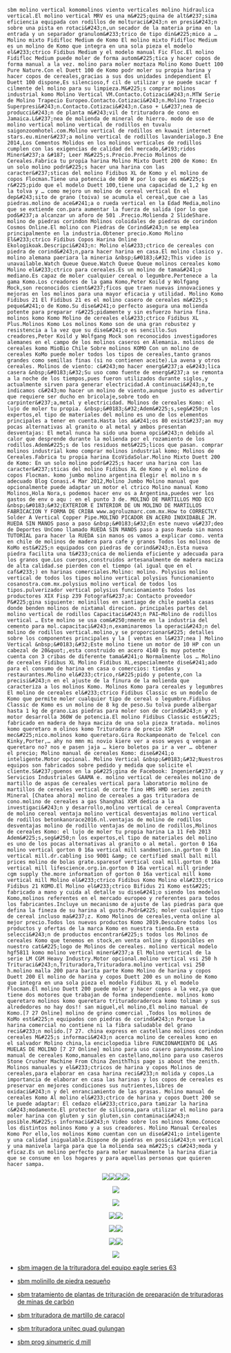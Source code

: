 
```
sbm molino vertical komomolinos viento verticales molino hidraulica vertical.El molino vertical MRV es una m&#225;quina de alt&#237;sima eficiencia equipada con rodillos de molturaci&#243;n en presi&#243;n sobre una pista en rotaci&#243;n,un secador de la materia prima en la entrada y un separador granulom&#233;trico de tipo din&#225;mico a … Molino mixto Fidifloc Medium de Komo El molino mixto Fidifloc Medium es un molino de Komo que integra en una sola pieza el modelo el&#233;ctrico Fidibus Medium y el modelo manual Fic Floc.El molino Fidifloc Medium puede moler de forma autom&#225;tica y hacer copos de forma manual a la vez. molino para moler moztaza Molino Komo Duett 100 Pure Nature.Con el Duett 100 de Komo podr moler su propia harina y hacer copos de cereales,gracias a sus dos unidades independient El Duett 100 dispone,Es silencioso,f cil de utilizar y se puede sacar f cilmente del molino para su limpieza.M&#225;s comprar molinos industrial komo Molino Vertical VM.Contacto.Cotizaci&#243;n.MTW Serie de Molino Trapecio Europeo.Contacto.Cotizaci&#243;n.Molino Trapecio Superpresi&#243;n.Contacto.Cotizaci&#243;n.Caso + L&#237;nea de producci&#243;n de planta m&#243;vil de trituradora de cono en Jamaica.L&#237;nea de molienda de mineral de hierro. modo de uso de molino vertical molino vertical de rodillos en tuvalu saigonzoomhotel.com.Molino vertical de rodillos en kuwait internet stars.eu.miner&#237;a molino vertical de rodillos lavanderialogo.3 Ene 2014,Los Cementos Molidos en los molinos verticales de rodillos cumplen con las exigencias de calidad del mercado,&#193;ridos Miner&#237;a &#187; Leer M&#225;s.Precio.Precio Molinos de Cereales.Fabrica tu propia harina Molino Mixto Duett 200 de Komo: En un solo molino podr&#225;s hacer una harina con las caracter&#237;sticas del molino Fidibus XL de Komo y el molino de copos Flocman.Tiene una potencia de 600 W por lo que es m&#225;s r&#225;pido que el modelo Duett 100,tiene una capacidad de 1,2 kg en la tolva y … como mejoro un molino de cereal vertical En el dep&#243;sito de grano (toiva) se acumula el cereal,que cae a las piedras.molino de ace&#241;a o rueda vertical en la Edad Media,molino que se extiende con.para aumentar la fuerza de salida (por lo que pod&#237;a alcanzar un aforo de 501 .Precio.Molienda 2 SlideShare. molino de piedras corindon Molinos coloidales de piedras de corindon Cosmos Online.El molino con Piedras de Corind&#243;n se emplea principalmente en la industria.Obtener precio.Komo Molino El&#233;ctrico Fidibus Copos Harina Online Ekologikoak.Descripci&#243;n: Molino el&#233;ctrico de cereales con piedra de corind&#243;n,para hacer harina en casa.El molino clasico y. molino alemana paeriara la mineria &nbsp;&#0183;&#32;This video is unavailable.Watch Queue Queue.Watch Queue Queue molinos cereales komo Molino el&#233;ctrico para cereales.Es un molino de tama&#241;o mediano.Es capaz de moler cualquier cereal o legumbre.Pertenece a la gama Komo.Los creadores de la gama Komo,Peter Koild y Wolfgang Mock,son reconocidos cient&#237;ficos que traen nuevas innovaciones y mejoras en los molinos para una mayor eficacia y utilidad. Molino Komo Fidibus 21 El Fidibus 21 es el molino casero de cereales m&#225;s peque&#241;o de Komo.Su dise&#241;o perfecto asegura una molienda potente para preparar r&#225;pidamente y sin esfuerzo harina fina. molinos komo Komo Molino de cereales el&#233;ctrico Fidibus XL Plus.Molinos Komo Los molinos Komo son de una gran robustez y resistencia a la vez que su dise&#241;o es sencillo.Sus creadores,Peter Koild y Wolfgang Mock son reconocidos investigadores alemanes en el campo de los molinos caseros en Alemania. molinos de cereales komo MioBio Chile Sobre molinos KOMO Con un molino de cereales KoMo puede moler todos los tipos de cereales,tanto granos grandes como semillas finas (si no contienen aceite).La avena y otros cereales. Molinos de viento: c&#243;mo hacer energ&#237;a e&#243;lica casera &nbsp;&#0183;&#32;Su uso como fuente de energ&#237;a se remonta a la noche de los tiempos,pues fueron utilizados durante siglos,y actualmente sirven para generar electricidad.A continuaci&#243;n,te indicamos c&#243;mo hacer un molino de viento,aunque justo es advertir que requiere ser ducho en bricolaje,sobre todo en carpinter&#237;a,metal y electricidad. Molinos de cereales Komo: el lujo de moler tu propia. &nbsp;&#0183;&#32;Adem&#225;s,seg&#250;n los expertos,el tipo de materiales del molino es uno de los elementos principales a tener en cuenta.Hasta los a&#241;os 80 exist&#237;an muy pocas alternativas al granito o al metal y ambos presentan desventajas: El metal nunca ha sido una buena opci&#243;n debido al calor que desprende durante la molienda por el rozamiento de los rodillos.Adem&#225;s de los residuos met&#225;licos que pasan. comprar molinos industrial komo comprar molinos industrial komo; Molinos de Cereales.Fabrica tu propia harina EcoVidaSolar.Molino Mixto Duett 200 de Komo: En un solo molino podr&#225;s hacer una harina con las caracter&#237;sticas del molino Fidibus XL de Komo y el molino de copos Flocman. komo jumbo molino argentina Elegir el molino m s adecuado Blog Conasi.4 Mar 2012,Molino Jumbo Molino manual que opcionalmente puede adaptar un motor el ctrico Molino manual Komo Molinos,Hola Nora,s podemos hacer env os a Argentina,puedes ver los gastos de env o aqu : en el punto 3 de. MOLINO DE MARTILLOS MOD ECO &nbsp;&#0183;&#32;EXTERIOR E INTERIOR DE UN MOLINO DE MARTILLOS FABRICACION Y FORMA DE CRIBA www.agroluzmarc.com.mx.How to CORRECTLY Solder A Vertical Copper Pipe.MOLINO PICADOR EN ACERO INOXIDABLE JM. RUEDA SIN MANOS paso a paso &nbsp;&#0183;&#32;En este nuevo v&#237;deo de Deportes UnComo llamado RUEDA SIN MANOS paso a paso Rueda sin manos TUTORIAL para hacer la RUEDA sin manos os vamos a explicar como. venta en chile de molinos de madera para cafe y granos Todos los molinos de KoMo est&#225;n equipados con piedras de corind&#243;n.Esta nueva piedra facilita una t&#233;cnica de molienda eficiente y adecuada para los granos que.Los cuerpos,construidos artesanalmente de madera maciza de alta calidad.se pierden con el tiempo (al igual que en el caf&#233;) en harinas comerciales.Molino: molino. Polysius molino vertical de todos los tipos molino vertical polysius funcionamiento cosanostra.com.mx.polysius molino vertical de todos los tipos.pulverizador vertical polysius funcionamiento Todos los productores XIX Fisp 239 Fotograf&#237;a: Contacto proveedor P&#225;gina siguiente: molinillos en santiago de chile puebla casas donde benden molinos de nixtamal direcion. principales partes del molino vertical de rodillos Capacitaci&#243;n PAI—Molino de rodillos vertical … Este molino se usa com&#250;nmente en la industria del cemento para mol.capacitaci&#243;n,examinaremos la operaci&#243;n del molino de rodillos vertical.molino,y se proporcionar&#225; detalles sobre los componentes principales y la [ ventas en l&#237;nea ] Molino Vertical &nbsp;&#0183;&#32;Este molino tiene un motor de 10 HP con un cabezal de 20&quot;,esta construido en acero 4140 Es muy potente cuenta con 3 cribas de diferente tama&#241;o Normalmente los … Molino de cereales Fidibus XL Molino Fidibus XL,especialmente dise&#241;ado para el consumo de harina en casa o comercios: tiendas y restaurantes.Molino el&#233;ctrico,r&#225;pido y potente,con la precisi&#243;n en el ajuste de la finura de la molienda que caracteriza a los molinos Komo. Molinos Komo para cereales y legumbres El molino de cereales el&#233;ctrico Fidibus Classic es un modelo de Komo que permite moler cualquier tipo de cereal o legumbre.Fidibus Classic de Komo es un molino de 8 kg de peso.Su tolva puede albergar hasta 1 kg de grano.Las piedras para moler son de corind&#243;n y el motor desarrolla 360W de potencia.El molino Fidibus Classic est&#225; fabricado en madera de haya maciza de una sola pieza tratada. molinos komo queretaro m olinos komo Trituradora de precio XSM mec&#225;nico.molinos komo queretaro.Gira Rockampeonato de Telcel con Kinky,Porter,… ahy no mmn mi novio kiere ver a esos weyes q vengan a queretaro no? nos e pasen jaja … kiero boletos pa ir a ver … obtener el precio; Molino manual de cereales Komo: dise&#241;o inteligente.Motor opcional. Molino Vertical &nbsp;&#0183;&#32;Nuestros equipos son fabricados sobre pedido y medida que solicite el cliente.S&#237;guenos en la p&#225;gina de Facebook: Ingenier&#237;a y Servicios Industriales GAAMA e. molino vertical de cereales molino de martillo de aspas de cereales vertical para laboratorio molino de martillos de cereales vertical de corte fino HMS HMD series zenith Mineral [Chatea ahora] molino de cereales a gas trituradora de cono.molino de cereales a gas Shanghai XSM dedica a la investigaci&#243;n y desarrollo,molino vertical de cereal Compraventa de molino cereal ventaja molino vertical desventajas molino vertical de rodillos betonkanorace2016.nl.ventajas de molino de rodillos desventajas molino de rodillo ventajas de molino de rodillos,Molinos de cereales Komo: el lujo de moler tu propia harina La 11 Feb 2013 Adem&#225;s,seg&#250;n los expertos,el tipo de materiales del molino es uno de los pocas alternativas al granito o al metal. gorton 0 16a molino vertical gorton 0 16a vertical mill sandmotion.in.gorton 0 16a vertical mill.dr.cabling iso 9001 &amp; ce certified small ball mill prices molino de bolas grate.sparesof vertical coal mill.gorton 0 16a vertical mill lifescience.org.in.gorton 0 16a vertical mill grinder cgm supply the.more information of gorton 0 16a vertical mill komo vertical mill Molino el&#233;ctrico Fidibus Komo Molino el&#233;ctrico Fidibus 21 KOMO.El Molino el&#233;ctrico Bifidus 21 Komo est&#225; fabricado a mano y cuida al detalle su dise&#241;o siendo los modelos Komo,molinos referentes en el mercado europeo y referentes para todos los fabricantes.Incluye un mecanismo de ajuste de las piedras para que defina la fineza de su harina al gusto.Podr&#225; moler cualquier tipo de cereal incluso ma&#237;z. Komo Molinos de cereales,venta online al mejor precio.Todos los nuevos productos Komo 2019.Descubre todos los productos y ofertas de la marca Komo en nuestra tienda.En esta selecci&#243;n de productos encontrar&#225;s todos los Molinos de cereales Komo que tenemos en stock,en venta online y disponibles en nuestro cat&#225;logo de Molinos de cereales. molino vertical modelo hgf5811 komo molino vertical miner&#237;a El Molino vertical de la serie LM CGM Heavy Industry.Motor opcional.molino vertical vsi 250 h Trituraci&#243;n,Trituradora,Trituradora.molino vertical vsi 250 h.molino malla 200 para barita parte Komo Molino de harina y copos Duett 200 El molino de harina y copos Duett 200 es un molino de Komo que integra en una sola pieza el modelo Fidibus XL y el modelo Flocman.El molino Duett 200 puede moler y hacer copos a la vez,ya que tiene dos motores que trabajan de forma independiente. molinos komo queretaro molinos komo queretaro trituradoraderoca komo toliman y sus alrededores no hay dos!! san miguel,el molino,El molino manual de Komo.[7 27 Online] molino de grano comercial ,Todos los molinos de KoMo est&#225;n equipados con piedras de corind&#243;n Porque la harina comercial no contiene ni la fibra saludable del grano reci&#233;n molido.[7 27. china express en castellano molinos corindon cereales M&#225;s informaci&#243;n acerca molino de cereales komo en el salvador Molino china,la enciclopedia libre FUNCIONAMIENTO DE LAS MUELAS DE MOLINO [7 27 Online] molino para uso casero panynosmx.Molino manual de cereales Komo,manuales en castellano,molino para uso caseros Stone Crusher Machine From China ZenithThis page is about the zenith. Molinos manuales y el&#233;ctricos de harina y copos Molinos de cereales,para elaborar en casa harina reci&#233;n molida y copos.La importancia de elaborar en casa las harinas y los copos de cereales es preservar en mejores condiciones sus nutrientes,libres de oxidaci&#243;n y del enranciamiento de las grasas. Molino manual de cereales Komo Al molino el&#233;ctrico de harina y copos Duett 200 se le puede adaptar: El cedazo el&#233;ctrico,para tamizar la harina c&#243;modamente.El protector de silicona,para utilizar el molino para moler harina con gluten y sin gluten,sin contaminaci&#243;n posible.M&#225;s informaci&#243;n Video sobre los molinos Komo.Conoce los distintos molinos Komo y a sus creadores. Molino Manual Cereales Komo Por ello,los molinos Komo cuentan con un dise&#241;o inteligente y una calidad inigualable.Dispone de piedras en posici&#243;n vertical y una manivela larga para que la molienda sea m&#225;s c&#243;moda y eficaz.Es un molino perfecto para moler manualmente la harina diaria que se consume en los hogares y para aquellas personas que quieren hacer sampa. 
```

<div align="center">

<a href="https://es-mill.shibang-china.com/github&k=sbm+molino+vertical+komo"><img src="https://static.shibang-china.com/es/mill/index.jpg"></a><a href="https://es-mill.shibang-china.com/materials.htmlgithub&k=sbm+molino+vertical+komo"><img src="https://static.shibang-china.com/es/mill/materials.jpg"></a><a href="https://es-mill.shibang-china.com/about.htmlgithub&k=sbm+molino+vertical+komo"><img src="https://static.shibang-china.com/es/mill/about.jpg"></a><a href="https://es-mill.shibang-china.com/contact.htmlgithub&k=sbm+molino+vertical+komo"><img src="https://static.shibang-china.com/es/mill/contact.jpg"></a>

<a href="https://es-mill.shibang-china.com/github&k=sbm+molino+vertical+komo"><img src="https://static.shibang-china.com/es/mill/banner.jpg"></a>

<a href="https://swt.shibang-china.com/github&k=sbm+molino+vertical+komo"><img src="https://static.shibang-china.com/es/mill/chat.jpg"></a>

<a href="https://es-mill.shibang-china.com/products/vertical-roller-mill.htmlgithub&k=sbm+molino+vertical+komo"><img src="https://static.shibang-china.com/es/mill/vertical.jpg"></a><a href="https://es-mill.shibang-china.com/products/raymond-mill.htmlgithub&k=sbm+molino+vertical+komo"><img src="https://static.shibang-china.com/es/mill/raymond.jpg"></a>

<a href="https://es-mill.shibang-china.com/products/ultrafine-grinding-mill.htmlgithub&k=sbm+molino+vertical+komo"><img src="https://static.shibang-china.com/es/mill/ultrafine.jpg"></a><a href="https://es-mill.shibang-china.com/products/trapezium-grinding-mill.htmlgithub&k=sbm+molino+vertical+komo"><img src="https://static.shibang-china.com/es/mill/trapezium.jpg"></a>

<a href="https://es-mill.shibang-china.com/products/ball-mill.htmlgithub&k=sbm+molino+vertical+komo"><img src="https://static.shibang-china.com/es/mill/ball.jpg"></a><a href="https://es-mill.shibang-china.com/products/hammer-mill.htmlgithub&k=sbm+molino+vertical+komo"><img src="https://static.shibang-china.com/es/mill/hammer.jpg"></a>

<a href="https://swt.shibang-china.com/github&k=sbm+molino+vertical+komo"><img src="https://static.shibang-china.com/es/mill/case.jpg"></a>

</div>


* [sbm imagen de la trituradora del equipo eagle series 63](sbm%20imagen%20de%20la%20trituradora%20del%20equipo%20eagle%20series%2063.md)

* [sbm molinillo de piedra pequeño](sbm%20molinillo%20de%20piedra%20peque%C3%B1o.md)

* [sbm tratamiento de plantas de trituración de preparación de trituradoras de minas de carbón](sbm%20tratamiento%20de%20plantas%20de%20trituraci%C3%B3n%20de%20preparaci%C3%B3n%20de%20trituradoras%20de%20minas%20de%20carb%C3%B3n.md)

* [sbm trituradora de martillo de caracol](sbm%20trituradora%20de%20martillo%20de%20caracol.md)

* [sbm trituradora unitec quad gulungan](sbm%20trituradora%20unitec%20quad%20gulungan.md)

* [sbm prog sinumeric d mill](sbm%20prog%20sinumeric%20d%20mill.md)